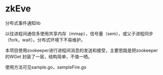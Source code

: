 # zkEve
分布式事件通知lib

以往进程间通信多使用共享内存（mmap），信号量（sem），或父子进程同步（fork，wait）。分布式环境下不易维护。

本项目使用zookeeper进行进程间消息的发送和接受，主要思路是把zookeeper的WGet 封装了一层，结构简单，不值一哂。

使用方法可见sample.go，sampleFire.go 
